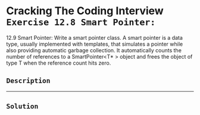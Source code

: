 # Cracking The Coding Interview `Exercise 12.8 Smart Pointer:`

12.9 Smart Pointer: Write a smart pointer class. A smart pointer is a data type, usually implemented with
templates, that simulates a pointer while also providing automatic garbage collection. It automatically
counts the number of references to a SmartPointer<T* > object and frees the object of type
T when the reference count hits zero.

## `Description`

---

## `Solution`